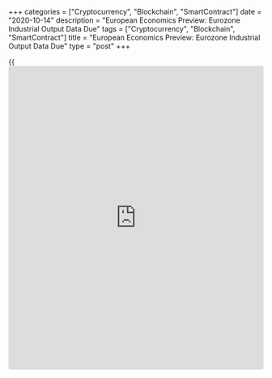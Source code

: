 +++
categories = ["Cryptocurrency", "Blockchain", "SmartContract"]
date = "2020-10-14"
description = "European Economics Preview: Eurozone Industrial Output Data Due"
tags = ["Cryptocurrency", "Blockchain", "SmartContract"]
title = "European Economics Preview: Eurozone Industrial Output Data Due"
type = "post"
+++

{{<iframe id="large-banner" src="https://www.bounty.group/#slide=2.0" width="100%" height="600" scrolling="no" style="border: 0px solid rgb(216, 221, 230); border-radius: 3px;">}}

Industrial production from euro area is due on Wednesday, headlining a
light day for the European economic [news](https://www.letsplayfx.com/blog/forex-news-website/).

At 1.00 am ET, consumer price data is due from Statistics Finland.
Prices had increased 0.2 percent on year in August.

At 3.00 am ET, Spain's INE is scheduled to release final consumer prices
for September. Prices are expected to fall 0.4 percent on year, the same
rate as initially estimated.

At 4.00 am ET, European Central Bank President Christine Lagarde is set
to speak via videoconference at the 16th Global Roundtable organized by
the United Nations Environment Programme Finance Initiative.

At 5.00 am ET, Eurostat is slated to issue area area industrial output
data for August. Economists forecast production to grow 0.8 percent on
month, slower than the 4.1 percent increase seen in July.

For comments and feedback [contact](https://www.playgroundfx.com/contact/): editorial@rtt[news](https://www.letsplayfx.com/blog/forex-news-website/).com

[Economic News][1]

 **What parts of the world are seeing the best (and worst) economic
performances lately? Click[here][2] to check out our [Econ Scorecard][2]
and find out! See up-to-the-moment [ranking](https://www.playgroundfx.com/blog/crypto-exchange-ranking/)s for the best and worst
performers in [GDP][3], [unemployment rate][4], [inflation][2] and much
more.**

   1. www.rtt[news](https://www.letsplayfx.com/blog/forex-news-website/).com/Content/EconomicNews.aspx
   2. www.rtt[news](https://www.letsplayfx.com/blog/forex-news-website/).com/economic-scorecard/world-rank/CPI/highest-performance.aspx
   3. www.rtt[news](https://www.letsplayfx.com/blog/forex-news-website/).com/economic-scorecard/world-rank/GDP/highest-performance.aspx
   4. www.rtt[news](https://www.letsplayfx.com/blog/forex-news-website/).com/economic-scorecard/world-rank/unemployment-rate/lowest-performance.aspx